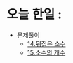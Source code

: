 # 오늘 한일 :
  - 문제풀이
    - [14.뒤집은 소수](https://github.com/SeungMin2001/TIL/blob/main/CodingTest/14.%EB%92%A4%EC%A7%91%EC%9D%80%20%EC%86%8C%EC%88%98.md)
    - [15.소수의 개수](https://github.com/SeungMin2001/TIL/blob/main/CodingTest/15.%EC%86%8C%EC%88%98%EC%9D%98%20%EA%B0%9C%EC%88%98.md)
